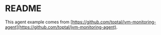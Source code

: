 # README

This agent example comes from [https://github.com/toptal/jvm-monitoring-agent](https://github.com/toptal/jvm-monitoring-agent).